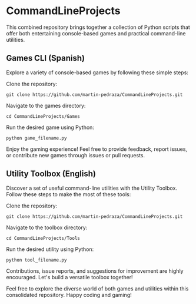 # CommandLineProjects

This combined repository brings together a collection of Python scripts that offer both entertaining console-based games and practical command-line utilities.

## Games CLI (Spanish)
Explore a variety of console-based games by following these simple steps:

Clone the repository:

```
git clone https://github.com/martin-pedraza/CommandLineProjects.git
```

Navigate to the games directory:

```
cd CommandLineProjects/Games
```

Run the desired game using Python:

```
python game_filename.py
```

Enjoy the gaming experience! Feel free to provide feedback, report issues, or contribute new games through issues or pull requests.

## Utility Toolbox (English)
Discover a set of useful command-line utilities with the Utility Toolbox. Follow these steps to make the most of these tools:

Clone the repository:

```
git clone https://github.com/martin-pedraza/CommandLineProjects.git
```

Navigate to the toolbox directory:

```
cd CommandLineProjects/Tools
```

Run the desired utility using Python:

```
python tool_filename.py
```

Contributions, issue reports, and suggestions for improvement are highly encouraged. Let's build a versatile toolbox together!

Feel free to explore the diverse world of both games and utilities within this consolidated repository. Happy coding and gaming!
